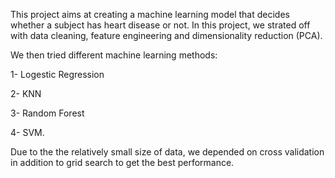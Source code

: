 This project aims at creating a machine learning model that decides whether a subject has heart disease or not. 
In this project, we strated off with data cleaning, feature engineering and dimensionality reduction (PCA).

We then tried different machine learning methods:

1- Logestic Regression

2- KNN

3- Random Forest

4- SVM.

Due to the the relatively small size of data, we depended on cross validation in addition to grid search to get the best performance.

